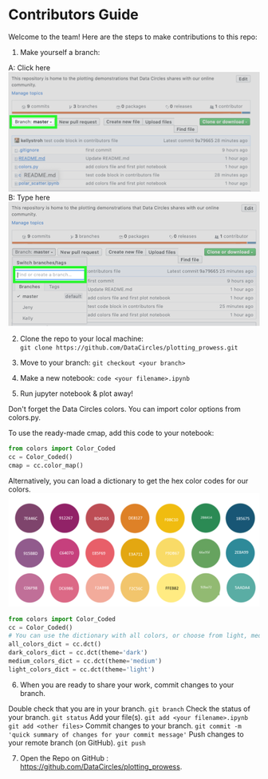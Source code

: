 # Contributors Guide

Welcome to the team! Here are the steps to make contributions to this repo:

1. Make yourself a branch:

A:  Click here 
![alt text](images/contrib2.png "Logo Title Text 1")
B: Type here
![alt text](images/contrib1.png "Logo Title Text 1")

2. Clone the repo to your local machine:  
```git clone https://github.com/DataCircles/plotting_prowess.git```

3. Move to your branch:
```git checkout <your branch>```

4. Make a new notebook: 
```code <your filename>.ipynb```

5. Run jupyter notebook & plot away! 

Don't forget the Data Circles colors. You can import color options from colors.py. 

To use the ready-made cmap, add this code to your notebook:
```python
from colors import Color_Coded
cc = Color_Coded()
cmap = cc.color_map()
```

Alternatively, you can load a dictionary to get the hex color codes for our colors. 
![alt text](images/colors.png "Logo Title Text 1")
```python
from colors import Color_Coded
cc = Color_Coded()
# You can use the dictionary with all colors, or choose from light, medium, or dark. 
all_colors_dict = cc.dct()
dark_colors_dict = cc.dct(theme='dark')
medium_colors_dict = cc.dct(theme='medium')
light_colors_dict = cc.dct(theme='light')
```

6. When you are ready to share your work, commit changes to your branch. 

Double check that you are in your branch. 
```git branch```
Check the status of your branch.
```git status```
Add your file(s). 
```git add <your filename>.ipynb```
```git add <other files>```
Commit changes to your branch.
```git commit -m 'quick summary of changes for your commit message'```
Push changes to your remote branch (on GitHub).
```git push```

7. Open the Repo on GitHub : https://github.com/DataCircles/plotting_prowess.


